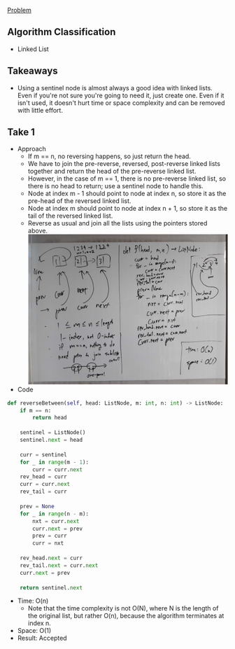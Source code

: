 [Problem](https://leetcode.com/problems/reverse-linked-list-ii/)

## Algorithm Classification
- Linked List

## Takeaways
- Using a sentinel node is almost always a good idea with linked lists. Even if
  you're not sure you're going to need it, just create one. Even if it isn't
  used, it doesn't hurt time or space complexity and can be removed with little
  effort.

## Take 1
- Approach
    - If m == n, no reversing happens, so just return the head.
    - We have to join the pre-reverse, reversed, post-reverse linked lists
      together and return the head of the pre-reverse linked list.
    - However, in the case of m == 1, there is no pre-reverse linked list, so
      there is no head to return; use a sentinel node to handle this.
    - Node at index m - 1 should point to node at index n, so store it as the
      pre-head of the reversed linked list.
    - Node at index m should point to node at index n + 1, so store it as
      the tail of the reversed linked list.
    - Reverse as usual and join all the lists using the pointers stored above.
![](img-1.jpg)
- Code
```python
def reverseBetween(self, head: ListNode, m: int, n: int) -> ListNode:
    if m == n:
        return head

    sentinel = ListNode()
    sentinel.next = head

    curr = sentinel
    for _ in range(m - 1):
        curr = curr.next
    rev_head = curr
    curr = curr.next
    rev_tail = curr

    prev = None
    for _ in range(n - m):
        nxt = curr.next
        curr.next = prev
        prev = curr
        curr = nxt

    rev_head.next = curr
    rev_tail.next = curr.next
    curr.next = prev

    return sentinel.next
```
- Time: O(n)
    - Note that the time complexity is not O(N), where N is the length of the
      original list, but rather O(n), because the algorithm terminates at index
      n.
- Space: O(1)
- Result: Accepted

